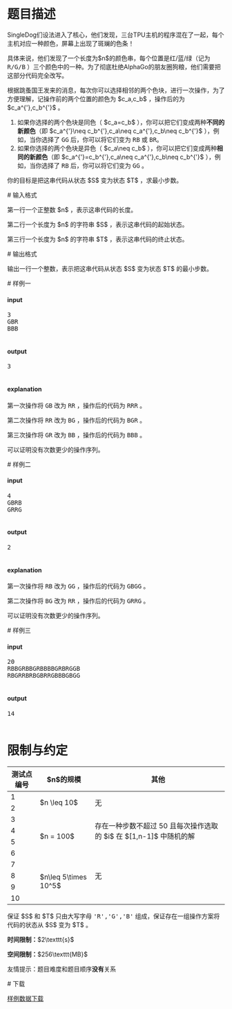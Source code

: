 # 题目描述

<p>SingleDog们设法进入了核心，他们发现，三台TPU主机的程序混在了一起，每个主机对应一种颜色，屏幕上出现了斑斓的色条！</p>
<p>具体来说，他们发现了一个长度为$n$的颜色串，每个位置是红/蓝/绿（记为 <samp>R/G/B</samp> ）三个颜色中的一种。为了彻底杜绝AlphaGo的朋友圈狗粮，他们需要把这部分代码完全改写。</p>
<p>根据跳蚤国王发来的消息，每次你可以选择相邻的两个色块，进行一次操作，为了方便理解，记操作前的两个位置的颜色为 $c_a,c_b$ ，操作后的为 $c_a^{&#39;},c_b^{&#39;}$ 。</p>
<ol><li>如果你选择的两个色块是同色（ $c_a=c_b$ ），你可以把它们变成两种<strong>不同的新颜色</strong>（即 $c_a^{&#39;}\neq c_b^{&#39;},c_a\neq c_a^{&#39;},c_b\neq c_b^{&#39;}$ ），例如，当你选择了 <samp>GG</samp> 后，你可以将它们变为 <samp>RB</samp> 或 <samp>BR</samp>。</li>
<li>如果你选择的两个色块是异色（ $c_a\neq c_b$ ），你可以把它们变成两种<strong>相同的新颜色</strong>（即 $c_a^{&#39;}=c_b^{&#39;},c_a\neq c_a^{&#39;},c_b\neq c_b^{&#39;}$ ），例如，当你选择了 <samp>RB</samp> 后，你可以将它们变为 <samp>GG</samp> 。</li>
</ol><p>你的目标是把这串代码从状态 $S$ 变为状态 $T$ ，求最小步数。</p>
# 输入格式


<p>第一行一个正整数 $n$ ，表示这串代码的长度。</p>
<p>第二行一个长度为 $n$ 的字符串 $S$ ，表示这串代码的起始状态。</p>
<p>第三行一个长度为 $n$ 的字符串 $T$ ，表示这串代码的终止状态。</p>
# 输出格式


<p>输出一行一个整数，表示把这串代码从状态 $S$ 变为状态 $T$ 的最小步数。</p>
# 样例一


<h4>input</h4>
<pre>3
GBR
BBB

</pre>

<h4>output</h4>
<pre>3

</pre>

<h4>explanation</h4>
<p>第一次操作将 <samp>GB</samp> 改为 <samp>RR</samp> ，操作后的代码为 <samp>RRR</samp> 。</p>
<p>第二次操作将 <samp>RR</samp> 改为 <samp>BG</samp> ，操作后的代码为 <samp>BGR</samp> 。</p>
<p>第三次操作将 <samp>GR</samp> 改为 <samp>BB</samp> ，操作后的代码为 <samp>BBB</samp> 。</p>
<p>可以证明没有次数更少的操作序列。</p>
# 样例二


<h4>input</h4>
<pre>4
GBRB
GRRG

</pre>

<h4>output</h4>
<pre>2

</pre>

<h4>explanation</h4>
<p>第一次操作将 <samp>RB</samp> 改为 <samp>GG</samp> ，操作后的代码为 <samp>GBGG</samp> 。</p>
<p>第二次操作将 <samp>BG</samp> 改为 <samp>RR</samp> ，操作后的代码为 <samp>GRRG</samp> 。</p>
<p>可以证明没有次数更少的操作序列。</p>
# 样例三


<h4>input</h4>
<pre>20
RBBGRBBGRBBBBGRBRGGB
RBGRRBRBGBRRGBBBGBGG

</pre>

<h4>output</h4>
<pre>14

</pre>


# 限制与约定


<div class="table-responsive">
<table class="table table-bordered table-text-center table-vertical-middle"><thead><tr><th>测试点编号</th>
<th>$n$的规模</th>
<th>其他</th>
</tr></thead><tbody><tr><td>1</td><td rowspan="2">$n \leq 10$</td><td rowspan="2">无</td></tr><tr><td>2</td></tr><tr><td>3</td><td rowspan="4">$n = 100$</td><td rowspan="3">存在一种步数不超过 50 且每次操作选取的 $i$ 在 $[1,n-1]$ 中随机的解</td></tr><tr><td>4</td></tr><tr><td>5</td></tr><tr><td>6</td><td rowspan="5">无</td></tr><tr><td>7</td><td rowspan="4">$n\leq 5\times 10^5$</td></tr><tr><td>8</td></tr><tr><td>9</td></tr><tr><td>10</td></tr></tbody></table></div>

<p>保证 $S$ 和 $T$ 只由大写字母 <samp>&#39;R&#39;,&#39;G&#39;,&#39;B&#39;</samp> 组成，保证存在一组操作方案将代码的状态从 $S$ 变为 $T$ 。</p>
<p><strong>时间限制：</strong>$2\texttt{s}$</p>
<p><strong>空间限制：</strong>$256\texttt{MB}$</p>
<p>友情提示：题目难度和题目顺序<strong>没有</strong>关系</p>
# 下载


<p><a href="/download.php?type=problem&amp;id=353">样例数据下载</a></p>
